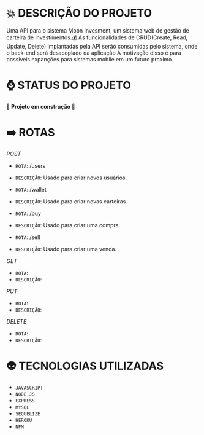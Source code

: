 # :boom: DESCRIÇÃO DO PROJETO

Uma API para o sistema Moon Invesment, um sistema web de gestão de carteira de investimentos.:moneybag:
As funcionalidades de CRUD(Create, Read, Update, Delete) implantadas pela API serão consumidas pelo sistema, onde o back-end será desacoplado da aplicação
A motivação disso é para possiveis expanções para sistemas mobile em um futuro proxímo.

# :watch: STATUS DO PROJETO

**:construction:  Projeto em construção  :construction:**

# :arrow_right: ROTAS

_POST_

- `ROTA`: /users
- `DESCRIÇÃO`: Usado para criar novos usuários.

- `ROTA`: /wallet
- `DESCRIÇÃO`: Usado para criar novas carteiras.

- `ROTA`: /buy
- `DESCRIÇÃO`: Usado para criar uma compra.

- `ROTA`: /sell
- `DESCRIÇÃO`: Usado para criar uma venda.

_GET_

- `ROTA`:
- `DESCRIÇÃO`:


_PUT_

- `ROTA`:
- `DESCRIÇÃO`:


_DELETE_

- `ROTA`:
- `DESCRIÇÃO`:



# :alien: TECNOLOGIAS UTILIZADAS

- `JAVASCRIPT`
- `NODE.JS`
- `EXPRESS`
- `MYSQL`
- `SEQUELIZE`
- `HEROKU`
- `NPM`
